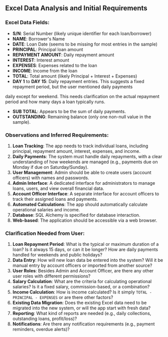 ## Excel Data Analysis and Initial Requirements

### Excel Data Fields:
- **S/N**: Serial Number (likely unique identifier for each loan/borrower)
- **NAME**: Borrower's Name
- **DATE**: Loan Date (seems to be missing for most entries in the sample)
- **PRINCIPAL**: Principal loan amount
- **REPAYMENT AMOUNT**: Daily repayment amount
- **INTEREST**: Interest amount
- **EXPENSES**: Expenses related to the loan
- **INCOME**: Income from the loan
- **TOTAL**: Total amount (likely Principal + Interest + Expenses)
- **DAY 1** to **DAY 15**: Daily repayment entries. This suggests a fixed repayment period, but the user mentioned daily payments 

daily except for weekend. This needs clarification on the actual repayment period and how many days a loan typically runs.
- **SUB TOTAL**: Appears to be the sum of daily payments.
- **OUTSTANDING**: Remaining balance (only one non-null value in the sample).

### Observations and Inferred Requirements:
1.  **Loan Tracking**: The app needs to track individual loans, including principal, repayment amount, interest, expenses, and income.
2.  **Daily Payments**: The system must handle daily repayments, with a clear understanding of how weekends are managed (e.g., payments due on Monday if due on Saturday/Sunday).
3.  **User Management**: Admin should be able to create users (account officers) with names and passwords.
4.  **Admin Interface**: A dedicated interface for administrators to manage loans, users, and view overall financial data.
5.  **Account Officer Interface**: A separate interface for account officers to track their assigned loans and payments.
6.  **Automated Calculations**: The app should automatically calculate operational salaries and income.
7.  **Database**: SQL Alchemy is specified for database interaction.
8.  **Web-based**: The application should be accessible via a web browser.

### Clarification Needed from User:
1.  **Loan Repayment Period**: What is the typical or maximum duration of a loan? Is it always 15 days, or can it be longer? How are daily payments handled for weekends and public holidays?
2.  **Data Entry**: How will new loan data be entered into the system? Will it be manual entry by account officers or imported from another source?
3.  **User Roles**: Besides Admin and Account Officer, are there any other user roles with different permissions?
4.  **Salary Calculation**: What are the criteria for calculating operational salaries? Is it a fixed salary, commission-based, or a combination?
5.  **Income Calculation**: How is income calculated? Is it simply `TOTAL - PRINCIPAL - EXPENSES` or are there other factors?
6.  **Existing Data Migration**: Does the existing Excel data need to be migrated into the new system, or will the app start with fresh data?
7.  **Reporting**: What kind of reports are needed (e.g., daily collections, outstanding loans, profit/loss)?
8.  **Notifications**: Are there any notification requirements (e.g., payment reminders, overdue alerts)?


